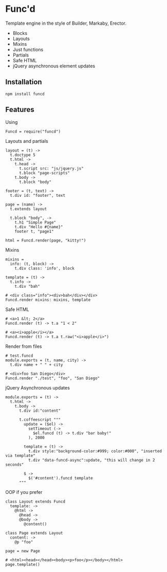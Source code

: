 # Func'd

Template engine in the style of Builder, Markaby, Erector.

* Blocks
* Layouts
* Mixins
* Just functions
* Partials
* Safe HTML
* jQuery asynchronous element updates

## Installation

    npm install funcd

## Features

Using

    Funcd = require("funcd")

Layouts and partials

    layout = (t) ->
      t.doctype 5
      t.html ->
        t.head ->
          t.script src: "js/jquery.js"
          t.block "page-scripts"
        t.body ->
          t.block "body"

    footer = (t, text) ->
      t.div id: "footer", text

    page = (name) ->
      t.extends layout

      t.block "body", ->
        t.h1 "Simple Page"
        t.div "Hello #{name}"
        footer t, "page1"

    html = Funcd.render(page, "kitty!")


Mixins

    mixins =
      info: (t, block) ->
        t.div class: 'info', block

    template = (t) ->
      t.info ->
        t.div "bah"

    # <div class="info"><div>bah</div></div>
    Funcd.render mixins: mixins, template


Safe HTML

    # <a>1 &lt; 2</a>
    Funcd.render (t) -> t.a "1 < 2"

    # <a><i>apple</i></a>
    Funcd.render (t) -> t.a t.raw("<i>apple</i>")


Render from files

    # test.funcd
    module.exports = (t, name, city) ->
      t.div name + " " + city

    # <div>foo San Diego</div>
    Funcd.render "./test", "foo", "San Diego" 


jQuery Asynchronous updates

    module.exports = (t) ->
      t.html ->
        t.body ->
          t.div id:"content"

          t.coffeescript """
            update = ($el) ->
              setTimeout (-> 
                $el.funcd (t) -> t.div "bar baby!"
              ), 2000

            template = (t) ->
              t.div style:"background-color:#999; color:#000", "inserted via template"
              t.div "data-funcd-async":update, "this will change in 2 seconds"

            $ ->
              $('#content').funcd template
          """


OOP if you prefer

    class Layout extends Funcd
      template: ->
        @html ->
          @head ->
          @body ->
            @content()

    class Page extends Layout
      content: ->
        @p "foo"

    page = new Page

    # <html><head></head><body><p>foo</p></body></html>
    page.template()
